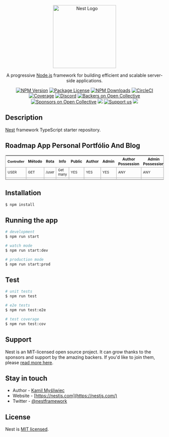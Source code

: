 <p align="center">
  <a href="http://nestjs.com/" target="blank"><img src="https://nestjs.com/img/logo-small.svg" width="200" alt="Nest Logo" /></a>
</p>

[circleci-image]: https://img.shields.io/circleci/build/github/nestjs/nest/master?token=abc123def456
[circleci-url]: https://circleci.com/gh/nestjs/nest

  <p align="center">A progressive <a href="http://nodejs.org" target="_blank">Node.js</a> framework for building efficient and scalable server-side applications.</p>
    <p align="center">
<a href="https://www.npmjs.com/~nestjscore" target="_blank"><img src="https://img.shields.io/npm/v/@nestjs/core.svg" alt="NPM Version" /></a>
<a href="https://www.npmjs.com/~nestjscore" target="_blank"><img src="https://img.shields.io/npm/l/@nestjs/core.svg" alt="Package License" /></a>
<a href="https://www.npmjs.com/~nestjscore" target="_blank"><img src="https://img.shields.io/npm/dm/@nestjs/common.svg" alt="NPM Downloads" /></a>
<a href="https://circleci.com/gh/nestjs/nest" target="_blank"><img src="https://img.shields.io/circleci/build/github/nestjs/nest/master" alt="CircleCI" /></a>
<a href="https://coveralls.io/github/nestjs/nest?branch=master" target="_blank"><img src="https://coveralls.io/repos/github/nestjs/nest/badge.svg?branch=master#9" alt="Coverage" /></a>
<a href="https://discord.gg/G7Qnnhy" target="_blank"><img src="https://img.shields.io/badge/discord-online-brightgreen.svg" alt="Discord"/></a>
<a href="https://opencollective.com/nest#backer" target="_blank"><img src="https://opencollective.com/nest/backers/badge.svg" alt="Backers on Open Collective" /></a>
<a href="https://opencollective.com/nest#sponsor" target="_blank"><img src="https://opencollective.com/nest/sponsors/badge.svg" alt="Sponsors on Open Collective" /></a>
  <a href="https://paypal.me/kamilmysliwiec" target="_blank"><img src="https://img.shields.io/badge/Donate-PayPal-ff3f59.svg"/></a>
    <a href="https://opencollective.com/nest#sponsor"  target="_blank"><img src="https://img.shields.io/badge/Support%20us-Open%20Collective-41B883.svg" alt="Support us"></a>
  <a href="https://twitter.com/nestframework" target="_blank"><img src="https://img.shields.io/twitter/follow/nestframework.svg?style=social&label=Follow"></a>
</p>
  <!--[![Backers on Open Collective](https://opencollective.com/nest/backers/badge.svg)](https://opencollective.com/nest#backer)
  [![Sponsors on Open Collective](https://opencollective.com/nest/sponsors/badge.svg)](https://opencollective.com/nest#sponsor)-->

## Description

[Nest](https://github.com/nestjs/nest) framework TypeScript starter repository.

## Roadmap App Personal Portfólio And Blog

<table style="border: 1px #a6a6a6 solid">
	<tbody>
    <tr>
      <th style="font-size: 11px;">Controller</th>
      <th style="font-size: 12px;">Método</th>
      <th style="font-size: 12px;">Rota</th>
      <th style="font-size: 12px;">Info</th>
      <th style="font-size: 12px;">Public</th>
      <th style="font-size: 12px;">Author</th>
      <th style="font-size: 12px;">Admin</th>
      <th style="font-size: 12px;">Author Possession</th>
      <th style="font-size: 12px;">Admin Possession</th>
    </tr>
		<tr>
			<td style="border: 1px #a6a6a6 solid; font-size: 11px">USER</td>
			<td style="border: 1px #a6a6a6 solid; font-size: 11px">GET</td>
			<td style="border: 1px #a6a6a6 solid; font-size: 11px">/user</td>
			<td style="border: 1px #a6a6a6 solid; font-size: 11px">Get many</td>
			<td style="border: 1px #a6a6a6 solid; font-size: 11px">YES</td>
			<td style="border: 1px #a6a6a6 solid; font-size: 11px">YES</td>
			<td style="border: 1px #a6a6a6 solid; font-size: 11px">YES</td>
			<td style="border: 1px #a6a6a6 solid; font-size: 11px">ANY</td>
			<td style="border: 1px #a6a6a6 solid; font-size: 11px">ANY</td>
		</tr>
		<tr>
			<td style="border: 1px #a6a6a6 solid; font-size: 11px"></td>
			<td style="border: 1px #a6a6a6 solid; font-size: 11px"></td>
			<td style="border: 1px #a6a6a6 solid; font-size: 11px"></td>
			<td style="border: 1px #a6a6a6 solid; font-size: 11px"></td>
			<td style="border: 1px #a6a6a6 solid; font-size: 11px"></td>
			<td style="border: 1px #a6a6a6 solid; font-size: 11px"></td>
			<td style="border: 1px #a6a6a6 solid; font-size: 11px"></td>
			<td style="border: 1px #a6a6a6 solid; font-size: 11px"></td>
			<td style="border: 1px #a6a6a6 solid; font-size: 11px"></td>
		</tr>
	</tbody>
</table>

## Installation

```bash
$ npm install
```

## Running the app

```bash
# development
$ npm run start

# watch mode
$ npm run start:dev

# production mode
$ npm run start:prod
```

## Test

```bash
# unit tests
$ npm run test

# e2e tests
$ npm run test:e2e

# test coverage
$ npm run test:cov
```

## Support

Nest is an MIT-licensed open source project. It can grow thanks to the sponsors and support by the amazing backers. If you'd like to join them, please [read more here](https://docs.nestjs.com/support).

## Stay in touch

- Author - [Kamil Myśliwiec](https://kamilmysliwiec.com)
- Website - [https://nestjs.com](https://nestjs.com/)
- Twitter - [@nestframework](https://twitter.com/nestframework)

## License

Nest is [MIT licensed](LICENSE).

